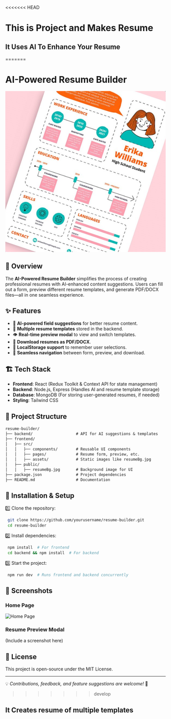 <<<<<<< HEAD
# This is Project and Makes Resume

## It Uses AI To Enhance Your Resume
=======

# AI-Powered Resume Builder

![Resume Builder](public/Resume_bg.jpg)

## 🚀 Overview
The **AI-Powered Resume Builder** simplifies the process of creating professional resumes with AI-enhanced content suggestions. Users can fill out a form, preview different resume templates, and generate PDF/DOCX files—all in one seamless experience.

## ✨ Features
- 📝 **AI-powered field suggestions** for better resume content.
- 🎨 **Multiple resume templates** stored in the backend.
- 👁️ **Real-time preview modal** to view and switch templates.
- 📂 **Download resumes as PDF/DOCX**.
- 🔄 **LocalStorage support** to remember user selections.
- 🔗 **Seamless navigation** between form, preview, and download.

## 🏗️ Tech Stack
- **Frontend**: React (Redux Toolkit & Context API for state management)
- **Backend**: Node.js, Express (Handles AI and resume template storage)
- **Database**: MongoDB (For storing user-generated resumes, if needed)
- **Styling**: Tailwind CSS

## 📂 Project Structure
```
resume-builder/
├── backend/                   # API for AI suggestions & templates
├── frontend/
│   ├── src/
│   │   ├── components/        # Reusable UI components
│   │   ├── pages/             # Resume form, preview, etc.
│   │   ├── assets/            # Static images like resumeBg.jpg
│   ├── public/
│   │   ├── resumeBg.jpg       # Background image for UI
├── package.json               # Project dependencies
├── README.md                  # Documentation
```

## 🔧 Installation & Setup

1️⃣ Clone the repository:
```sh
 git clone https://github.com/yourusername/resume-builder.git
 cd resume-builder
```

2️⃣ Install dependencies:
```sh
 npm install  # For frontend
 cd backend && npm install  # For backend
```

3️⃣ Start the project:
```sh
 npm run dev  # Runs frontend and backend concurrently
```

## 📸 Screenshots
### Home Page
![Home Page](public/resumeBg.jpg)

### Resume Preview Modal
(Include a screenshot here)

## 📜 License
This project is open-source under the MIT License.

---
💡 *Contributions, feedback, and feature suggestions are welcome!* 🚀
>>>>>>> develop

## It Creates resume of multiple templates